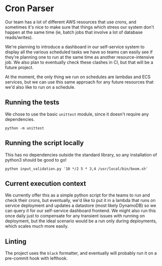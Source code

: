 # Cron Parser

Our team has a lot of different AWS resources that use crons, and sometimes it's nice to make sure that things which stress our system don't happen at the same time (ie, batch jobs that involve a lot of database reads/writes).

We're planning to introduce a dashboard in our self-service system to display all the various scheduled tasks we have so teams can easily see if they're planning one to run at the same time as another resource-intensive job. We also plan to eventually check these clashes in CI, but that will be a future project.

At the moment, the only thing we run on schedules are lambdas and ECS services, but we can use this same approach for any future resources that we'd also like to run on a schedule.

## Running the tests

We chose to use the basic `unittest` module, since it doesn't require any dependencies.

```
python -m unittest
```

## Running the script locally

This has no dependencies outside the standard library, so any installation of python3 should be good to go!

```
python input_validation.py '10 */2 5 * 3,4 /usr/local/bin/boom.sh'
```

## Current execution context

We currently offer this as a simple python script for the teams to run and check their crons, but eventually, we'd like to put it in a lambda that runs on service deployment and updates a datastore (most likely DynamoDB) so we can query it for our self-service dashboard frontend. We might also run this once daily just to compensate for any transient issues with running on deployment, but the ideal scenario would be a run only during deployments, which scales much more easily.

## Linting

The project uses the `black` formatter, and eventually will probably run it on a pre-commit hook with lefthook.
